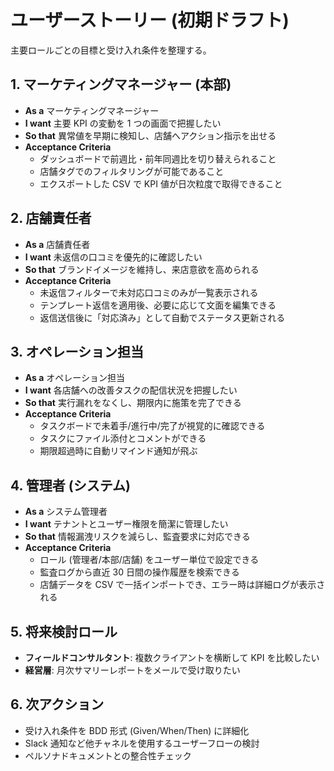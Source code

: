 # ユーザーストーリー (初期ドラフト)

主要ロールごとの目標と受け入れ条件を整理する。

## 1. マーケティングマネージャー (本部)
- **As a** マーケティングマネージャー
- **I want** 主要 KPI の変動を 1 つの画面で把握したい
- **So that** 異常値を早期に検知し、店舗へアクション指示を出せる
- **Acceptance Criteria**
  - ダッシュボードで前週比・前年同週比を切り替えられること
  - 店舗タグでのフィルタリングが可能であること
  - エクスポートした CSV で KPI 値が日次粒度で取得できること

## 2. 店舗責任者
- **As a** 店舗責任者
- **I want** 未返信の口コミを優先的に確認したい
- **So that** ブランドイメージを維持し、来店意欲を高められる
- **Acceptance Criteria**
  - 未返信フィルターで未対応口コミのみが一覧表示される
  - テンプレート返信を適用後、必要に応じて文面を編集できる
  - 返信送信後に「対応済み」として自動でステータス更新される

## 3. オペレーション担当
- **As a** オペレーション担当
- **I want** 各店舗への改善タスクの配信状況を把握したい
- **So that** 実行漏れをなくし、期限内に施策を完了できる
- **Acceptance Criteria**
  - タスクボードで未着手/進行中/完了が視覚的に確認できる
  - タスクにファイル添付とコメントができる
  - 期限超過時に自動リマインド通知が飛ぶ

## 4. 管理者 (システム)
- **As a** システム管理者
- **I want** テナントとユーザー権限を簡潔に管理したい
- **So that** 情報漏洩リスクを減らし、監査要求に対応できる
- **Acceptance Criteria**
  - ロール (管理者/本部/店舗) をユーザー単位で設定できる
  - 監査ログから直近 30 日間の操作履歴を検索できる
  - 店舗データを CSV で一括インポートでき、エラー時は詳細ログが表示される

## 5. 将来検討ロール
- **フィールドコンサルタント**: 複数クライアントを横断して KPI を比較したい
- **経営層**: 月次サマリーレポートをメールで受け取りたい

## 6. 次アクション
- 受け入れ条件を BDD 形式 (Given/When/Then) に詳細化
- Slack 通知など他チャネルを使用するユーザーフローの検討
- ペルソナドキュメントとの整合性チェック
